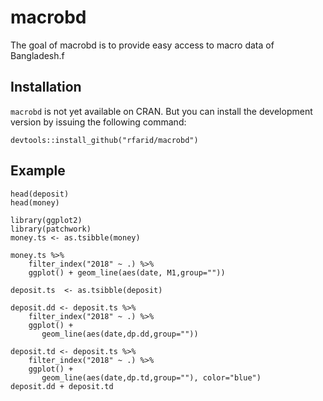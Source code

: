 # macrobd

<!-- badges: start -->
<!-- badges: end -->

The goal of macrobd is to provide easy access to macro data of Bangladesh.f

## Installation

`macrobd` is not yet available on CRAN. But you can install the development version by issuing
the following command:

``` 
devtools::install_github("rfarid/macrobd")
```

## Example

```
head(deposit)
head(money)
```


```
library(ggplot2)
library(patchwork)
money.ts <- as.tsibble(money)

money.ts %>% 
    filter_index("2018" ~ .) %>% 
    ggplot() + geom_line(aes(date, M1,group=""))

deposit.ts  <- as.tsibble(deposit)

deposit.dd <- deposit.ts %>% 
    filter_index("2018" ~ .) %>% 
    ggplot() + 
       geom_line(aes(date,dp.dd,group=""))

deposit.td <- deposit.ts %>% 
    filter_index("2018" ~ .) %>% 
    ggplot() + 
       geom_line(aes(date,dp.td,group=""), color="blue") 
deposit.dd + deposit.td
```



